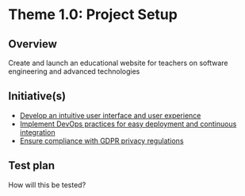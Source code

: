 # Theme 1.0: Project Setup
## Overview
Create and launch an educational website for teachers on software engineering and advanced technologies
## Initiative(s)

* [Develop an intuitive user interface and user experience](initiatives/initiative_devops.md)
* [Implement DevOps practices for easy deployment and continuous integration](initiatives/initiative2.md)
* [Ensure compliance with GDPR privacy regulations](initiatives/initiative3.md)

## Test plan
How will this be tested?

